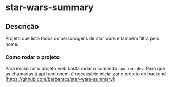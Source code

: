 # star-wars-summary

## Descrição

Projeto que lista todos os personagens de star wars e também filtra pelo nome.

### Como rodar o projeto

Para inicializar o projeto web basta rodar o comando `npm run dev`.
Para que as chamadas à api funcionem, é necessário inicializar o projeto do backend [https://github.com/barbaracs/star-wars-summary]
